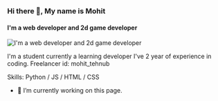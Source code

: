 ### Hi there 👋, My name is Mohit
#### I'm a web developer and 2d game developer
![I'm a web developer and 2d game developer]( https://media.discordapp.net/attachments/933668044620845107/954940006055677962/bilgisayar.gif)

I'm a student currently a learning developer I've 2 year of experience in coding. Freelancer id: mohit_tehnub

Skills: Python / JS / HTML / CSS

- 🔭 I’m currently working on this page. 




